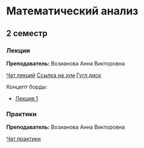 # Математический анализ

## 2 семестр

### Лекции

**Преподаватель:** Возианова Анна Викторовна

[Чат лекций](https://t.me/joinchat/UZyVFA-M0lp__EsG18KBYQ)
[Ссылка на зум](https://itmo.zoom.us/j/82192561093?pwd=WDI2cE9aYkdVQTRGV29jTTVoeFRoZz09)
[Гугл диск](https://drive.google.com/drive/folders/1Z9eCKcLXPg33Rpt_qi1DXonKexxaNdMq)

Концепт борды:
 * [Лекция 1](https://app.conceptboard.com/board/32d7-ci1f-h70b-mram-11qq)


### Практики 

**Преподаватель:** Возианова Анна Викторовна

[Чат практики](https://t.me/joinchat/AAAAAFTaEWwcDs-cf7hW7g)
